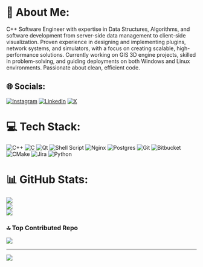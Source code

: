 # 💫 About Me:
C++ Software Engineer with expertise in Data Structures, Algorithms, and software development from server-side data management to client-side visualization. Proven experience in designing and implementing plugins, network systems, and simulators, with a focus on creating scalable, high-performance solutions. Currently working on GIS 3D engine projects, skilled in problem-solving, and guiding deployments on both Windows and Linux environments. Passionate about clean, efficient code.


## 🌐 Socials:
[![Instagram](https://img.shields.io/badge/Instagram-%23E4405F.svg?logo=Instagram&logoColor=white)](https://instagram.com/parsa_iwnl) [![LinkedIn](https://img.shields.io/badge/LinkedIn-%230077B5.svg?logo=linkedin&logoColor=white)](https://linkedin.com/in/parsa-gholipour-841816123) [![X](https://img.shields.io/badge/X-black.svg?logo=X&logoColor=white)](https://x.com/TLsmf1) 

# 💻 Tech Stack:
![C++](https://img.shields.io/badge/c++-%2300599C.svg?style=for-the-badge&logo=c%2B%2B&logoColor=white) ![C](https://img.shields.io/badge/c-%2300599C.svg?style=for-the-badge&logo=c&logoColor=white) ![Qt](https://img.shields.io/badge/Qt-%23217346.svg?style=for-the-badge&logo=Qt&logoColor=white) ![Shell Script](https://img.shields.io/badge/shell_script-%23121011.svg?style=for-the-badge&logo=gnu-bash&logoColor=white) ![Nginx](https://img.shields.io/badge/nginx-%23009639.svg?style=for-the-badge&logo=nginx&logoColor=white) ![Postgres](https://img.shields.io/badge/postgres-%23316192.svg?style=for-the-badge&logo=postgresql&logoColor=white) ![Git](https://img.shields.io/badge/git-%23F05033.svg?style=for-the-badge&logo=git&logoColor=white) ![Bitbucket](https://img.shields.io/badge/bitbucket-%230047B3.svg?style=for-the-badge&logo=bitbucket&logoColor=white) ![CMake](https://img.shields.io/badge/CMake-%23008FBA.svg?style=for-the-badge&logo=cmake&logoColor=white) ![Jira](https://img.shields.io/badge/jira-%230A0FFF.svg?style=for-the-badge&logo=jira&logoColor=white) ![Python](https://img.shields.io/badge/python-3670A0?style=for-the-badge&logo=python&logoColor=ffdd54)
# 📊 GitHub Stats:
![](https://github-readme-stats.vercel.app/api?username=parsa1102&theme=dark&hide_border=false&include_all_commits=false&count_private=false)<br/>
![](https://github-readme-streak-stats.herokuapp.com/?user=parsa1102&theme=dark&hide_border=false)<br/>
![](https://github-readme-stats.vercel.app/api/top-langs/?username=parsa1102&theme=dark&hide_border=false&include_all_commits=false&count_private=false&layout=compact)

### 🔝 Top Contributed Repo
![](https://github-contributor-stats.vercel.app/api?username=parsa1102&limit=5&theme=dark&combine_all_yearly_contributions=true)

---
[![](https://visitcount.itsvg.in/api?id=parsa1102&icon=0&color=0)](https://visitcount.itsvg.in)


